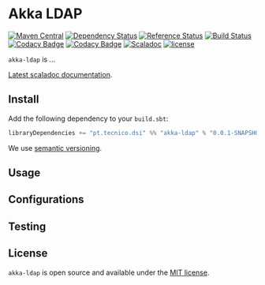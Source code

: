 # Akka LDAP
[![Maven Central](https://maven-badges.herokuapp.com/maven-central/pt.tecnico.dsi/akka-ldap_2.11/badge.svg?maxAge=604800)](https://maven-badges.herokuapp.com/maven-central/pt.tecnico.dsi/akka-ldap_2.11)
[![Dependency Status](https://www.versioneye.com/java/pt.tecnico.dsi:akka-ldap_2.11/badge.svg?style=plastic&maxAge=604800)](https://www.versioneye.com/java/pt.tecnico.dsi:akka-ldap_2.11)
[![Reference Status](https://www.versioneye.com/java/pt.tecnico.dsi:akka-ldap_2.11/reference_badge.svg?style=plastic&maxAge=604800)](https://www.versioneye.com/java/pt.tecnico.dsi:akka-ldap_2.11/references)
[![Build Status](https://travis-ci.org/ist-dsi/akka-ldap.svg?branch=master&style=plastic&maxAge=604800)](https://travis-ci.org/ist-dsi/akka-ldap)
[![Codacy Badge](https://api.codacy.com/project/badge/Grade/a45627dd46e5471db544e3b21b39489e)](https://www.codacy.com/app/IST-DSI/akka-ldap?utm_source=github.com&amp;utm_medium=referral&amp;utm_content=ist-dsi/akka-ldap&amp;utm_campaign=Badge_Grade)
[![Codacy Badge](https://api.codacy.com/project/badge/Grade/89fa5981298d49e09553b7b41f1ef74e)](https://www.codacy.com/app/IST-DSI/akka-ldap?utm_source=github.com&amp;utm_medium=referral&amp;utm_content=ist-dsi/ldap&amp;utm_campaign=Badge_Grade)
[![Scaladoc](http://javadoc-badge.appspot.com/pt.tecnico.dsi/akka-ldap_2.11.svg?label=scaladoc&style=plastic&maxAge=604800)](https://ist-dsi.github.io/ldap/latest/api/#pt.tecnico.dsi.akka-ldap.package)
[![license](http://img.shields.io/:license-MIT-blue.svg)](LICENSE)

`akka-ldap` is ...

[Latest scaladoc documentation](http://ist-dsi.github.io/akka-ldap/latest/api/).

## Install
Add the following dependency to your `build.sbt`:
```sbt
libraryDependencies += "pt.tecnico.dsi" %% "akka-ldap" % "0.0.1-SNAPSHOT"
```
We use [semantic versioning](http://semver.org).

## Usage

## Configurations

## Testing

## License
`akka-ldap` is open source and available under the [MIT license](LICENSE).
